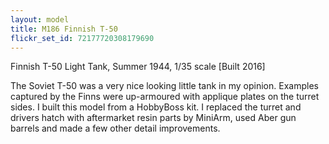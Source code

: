 ```yaml
---
layout: model
title: M186 Finnish T-50
flickr_set_id: 72177720308179690
---
```


Finnish T-50 Light Tank, Summer 1944, 1/35 scale  [Built 2016]

The Soviet T-50 was a very nice looking little tank in my opinion. Examples captured by the Finns were up-armoured with applique plates on the turret sides. I built this model from a HobbyBoss kit. I replaced the turret and drivers hatch with aftermarket resin parts by MiniArm, used Aber gun barrels and made a few other detail improvements.


